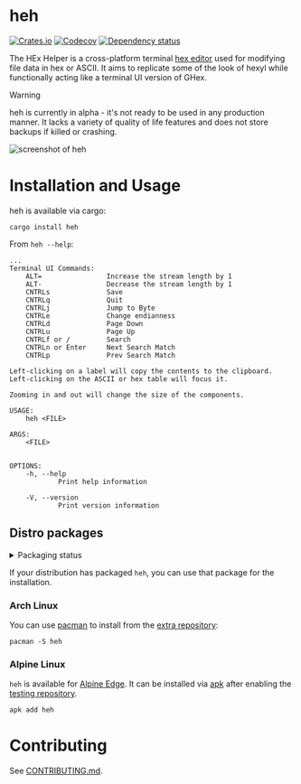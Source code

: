 # heh

[![Crates.io](https://img.shields.io/crates/v/heh.svg)](https://crates.io/crates/heh)
[![Codecov](https://codecov.io/github/ndd7xv/heh/coverage.svg?branch=master)](https://codecov.io/gh/ndd7xv/heh)
[![Dependency status](https://deps.rs/repo/github/ndd7xv/heh/status.svg)](https://deps.rs/repo/github/ndd7xv/heh)
<!--- [![Documentation](https://docs.rs/heh/badge.svg)](https://docs.rs/heh/) If https://github.com/rust-lang/docs.rs/issues/238#issuecomment-631333050 is ever closed?-->

The HEx Helper is a cross-platform terminal [hex editor](https://en.wikipedia.org/wiki/Hex_editor) used for modifying file data in hex or ASCII. It aims to replicate some of the look of hexyl while functionally acting like a terminal UI version of GHex.

> [!WARNING]
> heh is currently in alpha - it's not ready to be used in any production manner. It lacks a variety of quality of life features and does not store backups if killed or crashing.

![screenshot of heh](demo.png)

# Installation and Usage

heh is available via cargo:

```
cargo install heh
```

From `heh --help`:
```
...
Terminal UI Commands:
    ALT=                Increase the stream length by 1
    ALT-                Decrease the stream length by 1
    CNTRLs              Save
    CNTRLq              Quit
    CNTRLj              Jump to Byte
    CNTRLe              Change endianness
    CNTRLd              Page Down
    CNTRLu              Page Up
    CNTRLf or /         Search
    CNTRLn or Enter     Next Search Match
    CNTRLp              Prev Search Match

Left-clicking on a label will copy the contents to the clipboard.
Left-clicking on the ASCII or hex table will focus it.

Zooming in and out will change the size of the components.

USAGE:
    heh <FILE>

ARGS:
    <FILE>
            

OPTIONS:
    -h, --help
            Print help information

    -V, --version
            Print version information

```

## Distro packages

<details>
  <summary>Packaging status</summary>

[![Packaging status](https://repology.org/badge/vertical-allrepos/heh.svg)](https://repology.org/project/heh/versions)

</details>

If your distribution has packaged `heh`, you can use that package for the installation.

### Arch Linux

You can use [pacman](https://wiki.archlinux.org/title/Pacman) to install from the [extra repository](https://archlinux.org/packages/extra/x86_64/heh/):

```
pacman -S heh
```

### Alpine Linux

`heh` is available for [Alpine Edge](https://pkgs.alpinelinux.org/packages?name=heh&branch=edge). It can be installed via [apk](https://wiki.alpinelinux.org/wiki/Alpine_Package_Keeper) after enabling the [testing repository](https://wiki.alpinelinux.org/wiki/Repositories).

```
apk add heh
```

# Contributing

See [CONTRIBUTING.md](CONTRIBUTING.md).
